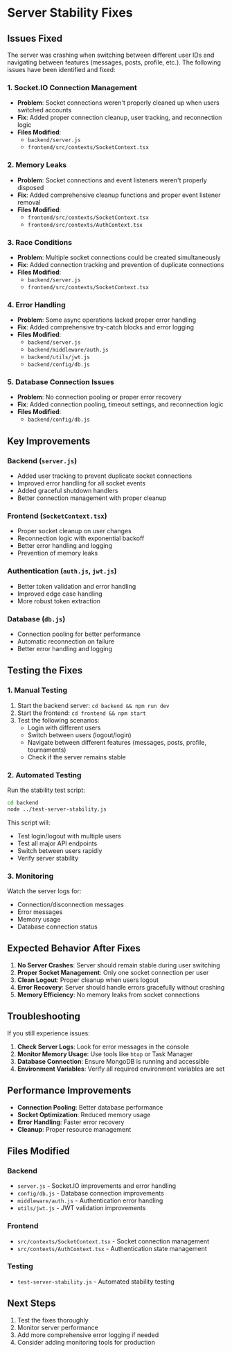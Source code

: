 # Server Stability Fixes

## Issues Fixed

The server was crashing when switching between different user IDs and navigating between features (messages, posts, profile, etc.). The following issues have been identified and fixed:

### 1. Socket.IO Connection Management
- **Problem**: Socket connections weren't properly cleaned up when users switched accounts
- **Fix**: Added proper connection cleanup, user tracking, and reconnection logic
- **Files Modified**: 
  - `backend/server.js`
  - `frontend/src/contexts/SocketContext.tsx`

### 2. Memory Leaks
- **Problem**: Socket connections and event listeners weren't properly disposed
- **Fix**: Added comprehensive cleanup functions and proper event listener removal
- **Files Modified**:
  - `frontend/src/contexts/SocketContext.tsx`
  - `frontend/src/contexts/AuthContext.tsx`

### 3. Race Conditions
- **Problem**: Multiple socket connections could be created simultaneously
- **Fix**: Added connection tracking and prevention of duplicate connections
- **Files Modified**:
  - `backend/server.js`
  - `frontend/src/contexts/SocketContext.tsx`

### 4. Error Handling
- **Problem**: Some async operations lacked proper error handling
- **Fix**: Added comprehensive try-catch blocks and error logging
- **Files Modified**:
  - `backend/server.js`
  - `backend/middleware/auth.js`
  - `backend/utils/jwt.js`
  - `backend/config/db.js`

### 5. Database Connection Issues
- **Problem**: No connection pooling or proper error recovery
- **Fix**: Added connection pooling, timeout settings, and reconnection logic
- **Files Modified**:
  - `backend/config/db.js`

## Key Improvements

### Backend (`server.js`)
- Added user tracking to prevent duplicate socket connections
- Improved error handling for all socket events
- Added graceful shutdown handlers
- Better connection management with proper cleanup

### Frontend (`SocketContext.tsx`)
- Proper socket cleanup on user changes
- Reconnection logic with exponential backoff
- Better error handling and logging
- Prevention of memory leaks

### Authentication (`auth.js`, `jwt.js`)
- Better token validation and error handling
- Improved edge case handling
- More robust token extraction

### Database (`db.js`)
- Connection pooling for better performance
- Automatic reconnection on failure
- Better error handling and logging

## Testing the Fixes

### 1. Manual Testing
1. Start the backend server: `cd backend && npm run dev`
2. Start the frontend: `cd frontend && npm start`
3. Test the following scenarios:
   - Login with different users
   - Switch between users (logout/login)
   - Navigate between different features (messages, posts, profile, tournaments)
   - Check if the server remains stable

### 2. Automated Testing
Run the stability test script:

```bash
cd backend
node ../test-server-stability.js
```

This script will:
- Test login/logout with multiple users
- Test all major API endpoints
- Switch between users rapidly
- Verify server stability

### 3. Monitoring
Watch the server logs for:
- Connection/disconnection messages
- Error messages
- Memory usage
- Database connection status

## Expected Behavior After Fixes

1. **No Server Crashes**: Server should remain stable during user switching
2. **Proper Socket Management**: Only one socket connection per user
3. **Clean Logout**: Proper cleanup when users logout
4. **Error Recovery**: Server should handle errors gracefully without crashing
5. **Memory Efficiency**: No memory leaks from socket connections

## Troubleshooting

If you still experience issues:

1. **Check Server Logs**: Look for error messages in the console
2. **Monitor Memory Usage**: Use tools like `htop` or Task Manager
3. **Database Connection**: Ensure MongoDB is running and accessible
4. **Environment Variables**: Verify all required environment variables are set

## Performance Improvements

- **Connection Pooling**: Better database performance
- **Socket Optimization**: Reduced memory usage
- **Error Handling**: Faster error recovery
- **Cleanup**: Proper resource management

## Files Modified

### Backend
- `server.js` - Socket.IO improvements and error handling
- `config/db.js` - Database connection improvements
- `middleware/auth.js` - Authentication error handling
- `utils/jwt.js` - JWT validation improvements

### Frontend
- `src/contexts/SocketContext.tsx` - Socket connection management
- `src/contexts/AuthContext.tsx` - Authentication state management

### Testing
- `test-server-stability.js` - Automated stability testing

## Next Steps

1. Test the fixes thoroughly
2. Monitor server performance
3. Add more comprehensive error logging if needed
4. Consider adding monitoring tools for production

